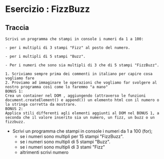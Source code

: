 # Esercizio : FizzBuzz

## Traccia

```plaintext
Scrivi un programma che stampi in console i numeri da 1 a 100:

- per i multipli di 3 stampi "Fizz" al posto del numero.

- per i multipli di 5 stampi "Buzz".

- Per i numeri che sono sia multipli di 3 che di 5 stampi "FizzBuzz".

1. Scriviamo sempre prima dei commenti in italiano per capire cosa vogliamo fare
2. Proviamo ad immaginare le operazioni che vogliamo far svolgere al nostro programma così come lo faremmo "a mano"
BONUS 1:
Crea un container nel DOM , aggiungendo (attraverso le funzioni document.createElement() e append()) un elemento html con il numero o la stringa corretta da mostrare.
BONUS 2:
Applica stili differenti agli elementi aggiunti al DOM nel BONUS 1, a seconda che il valore inserito sia un numero, un fizz, un buzz o un fizzbuzz.
```


- Scrivi un programma che stampi in console i numeri da 1 a 100 (for);
    - se i numeri sono multipli per 15 stampi "FizzBuzz".
    - se i numeri sono multipli di 5 stampi "Buzz".
    - se i numeri sono multipli di 3 stami "Fizz"
    - altrimenti scrivi numero